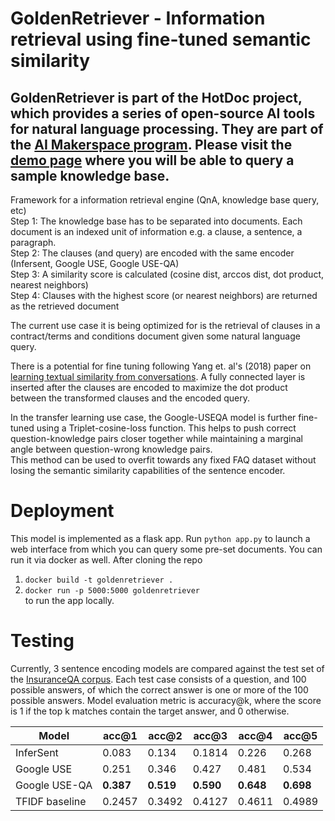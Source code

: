 # GoldenRetriever - Information retrieval using fine-tuned semantic similarity
## GoldenRetriever is part of the HotDoc project, which provides a series of open-source AI tools for natural language processing. They are part of the [AI Makerspace program](https://makerspace.aisingapore.org/). Please visit the [demo page](https://goldenretriever.azurewebsites.net/) where you will be able to query a sample knowledge base. 
Framework for a information retrieval engine (QnA, knowledge base query, etc)  
Step 1: The knowledge base has to be separated into documents. Each document is an indexed unit of information e.g. a clause, a sentence, a paragraph.  
Step 2: The clauses (and query) are encoded with the same encoder (Infersent, Google USE, Google USE-QA)  
Step 3: A similarity score is calculated (cosine dist, arccos dist, dot product, nearest neighbors)  
Step 4: Clauses with the highest score (or nearest neighbors) are returned as the retrieved document  
  
The current use case it is being optimized for is the retrieval of clauses in a contract/terms and conditions document given some natural language query.

There is a potential for fine tuning following Yang et. al's (2018) paper on [learning textual similarity from conversations](https://arxiv.org/abs/1804.07754). A fully connected layer is inserted after the clauses are encoded to maximize the dot product between the transformed clauses and the encoded query.  

In the transfer learning use case, the Google-USEQA model is further fine-tuned using a Triplet-cosine-loss function. This helps to push correct question-knowledge pairs closer together while maintaining a marginal angle between question-wrong knowledge pairs.  
This method can be used to overfit towards any fixed FAQ dataset without losing the semantic similarity capabilities of the sentence encoder. 

# Deployment
This model is implemented as a flask app. Run `python app.py` to launch a web interface from which you can query some pre-set documents.
You can run it via docker as well. After cloning the repo  
1. `docker build -t goldenretriever .`  
2. `docker run -p 5000:5000 goldenretriever`  
to run the app locally.

# Testing
Currently, 3 sentence encoding models are compared against the test set of the [InsuranceQA corpus](https://github.com/shuzi/insuranceQA). Each test case consists of a question, and 100 possible answers, of which the correct answer is one or more of the 100 possible answers. Model evaluation metric is accuracy@k, where the score is 1 if the top k matches contain the target answer, and 0 otherwise.
  
|Model|acc@1|acc@2|acc@3|acc@4|acc@5|
|---|---|---|---|---|---|
|InferSent|0.083|0.134|0.1814|0.226|0.268|
|Google USE|0.251|0.346|0.427|0.481|0.534|
|Google USE-QA|**0.387**|**0.519**|**0.590**|**0.648**|**0.698**|
|TFIDF baseline|0.2457|0.3492|0.4127|0.4611|0.4989|
